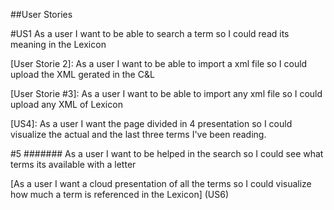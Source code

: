 ##User Stories

#US1 As a user I want to be able to search a term so I could read its meaning  in the Lexicon

[User Storie 2]: As a user I want to be able to import a xml file so I could upload the XML gerated in the C&L

[User Storie #3]: As a user I want to be able to import any xml file so I could upload any XML of Lexicon

[US4]: As a user I want the page divided in 4 presentation so I could visualize the actual and the last three terms I've been reading.

#5 ####### As a user I want to be helped in the search so I could see what terms its available with a letter

[As a user I want a cloud presentation of all the terms  so I could visualize how much a term is referenced in the Lexicon] (US6)
